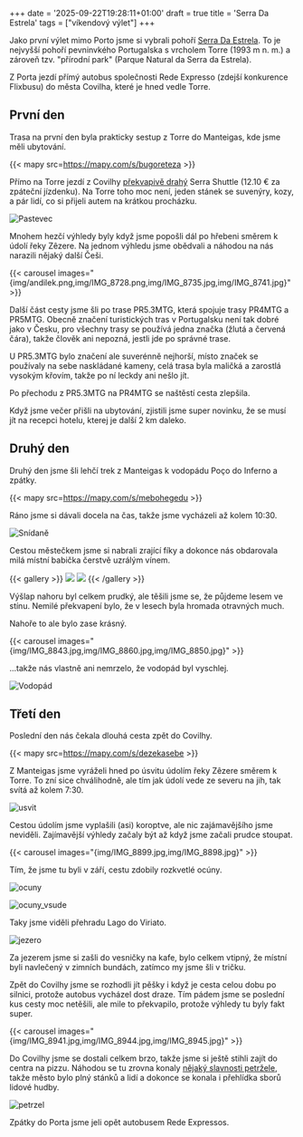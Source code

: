 +++
date = '2025-09-22T19:28:11+01:00'
draft = true
title = 'Serra Da Estrela'
tags = ["víkendový výlet"]
+++

Jako první výlet mimo Porto jsme si vybrali pohoří [Serra Da Estrela](https://en.wikipedia.org/wiki/Serra_da_Estrela).
To je nejvyšší pohoří pevninvkého Portugalska s vrcholem Torre (1993 m n. m.) a zároveň tzv. "přírodní park" (Parque Natural da Serra da Estrela).

Z Porta jezdí přímý autobus společnosti Rede Expresso (zdejší konkurence Flixbusu) do města Covilha, které je hned vedle Torre.

## První den

Trasa na první den byla prakticky sestup z Torre do Manteigas, kde jsme měli ubytování.

{{< mapy src=https://mapy.com/s/bugoreteza >}}

Přímo na Torre jezdí z Covilhy [překvapivě drahý](https://covilhamobilidade.pt/Tariff) Serra Shuttle (12.10 € za zpáteční jízdenku).
Na Torre toho moc není, jeden stánek se suvenýry, kozy, a pár lidí, co si přijeli autem na krátkou procházku.

![Pastevec](img/pastevec.png)

Mnohem hezčí výhledy byly když jsme popošli dál po hřebeni směrem k údolí řeky Zêzere.
Na jednom výhledu jsme obědvali a náhodou na nás narazili nějaký další Češi.

{{< carousel images="{img/andilek.png,img/IMG_8728.png,img/IMG_8735.jpg,img/IMG_8741.jpg}" >}}

Další část cesty jsme šli po trase PR5.3MTG, která spojuje trasy PR4MTG a PR5MTG.
Obecně značení turistických tras v Portugalsku není tak dobré jako v Česku, pro všechny trasy
se používá jedna značka (žlutá a červená čára), takže člověk ani nepozná, jestli jde po správné trase.

U PR5.3MTG bylo značení ale suverénně nejhorší, místo značek se používaly na sebe naskládané kameny, celá trasa byla maličká a zarostlá vysokým křovím, takže po ní leckdy ani nešlo jít.

Po přechodu z PR5.3MTG na PR4MTG se naštěstí cesta zlepšila.

Když jsme večer přišli na ubytování, zjistili jsme super novinku, že se musí jít na recepci hotelu, kterej je další 2 km daleko.


## Druhý den

Druhý den jsme šli lehčí trek z Manteigas k vodopádu Poço do Inferno a zpátky.

{{< mapy src=https://mapy.com/s/mebohegedu >}}

Ráno jsme si dávali docela na čas, takže jsme vycházeli až kolem 10:30.

![Snídaně](img/snidane.jpg)

Cestou městečkem jsme si nabrali zrající fíky a dokonce nás obdarovala milá místní babička čerstvě uzrálým vínem.

{{< gallery >}}
  <img src="img/fik.jpg" class="grid-w50" />
  <img src="img/vinko.jpg" class="grid-w50" />
{{< /gallery >}}

Výšlap nahoru byl celkem prudký, ale těšili jsme se, že půjdeme lesem ve stínu.
Nemilé překvapení bylo, že v lesech byla hromada otravných much.

Nahoře to ale bylo zase krásný.

{{< carousel images="{img/IMG_8843.jpg,img/IMG_8860.jpg,img/IMG_8850.jpg}" >}}

...takže nás vlastně ani nemrzelo, že vodopád byl vyschlej.

![Vodopád](img/vodopad.jpg)


## Třetí den

Poslední den nás čekala dlouhá cesta zpět do Covilhy.

{{< mapy src=https://mapy.com/s/dezekasebe >}}

Z Manteigas jsme vyráželi hned po úsvitu údolím řeky Zêzere směrem k Torre.
To zní sice chválihodně, ale tím jak údolí vede ze severu na jih, tak svítá až kolem 7:30.

![usvit](img/usvit.jpg)

Cestou údolím jsme vyplašili (asi) koroptve, ale nic zajámavějšího jsme neviděli.
Zajímavější výhledy začaly být až když jsme začali prudce stoupat.


{{< carousel images="{img/IMG_8899.jpg,img/IMG_8898.jpg}" >}}

Tím, že jsme tu byli v září, cestu zdobily rozkvetlé ocúny.

![ocuny](img/ocuny.jpg)

![ocuny_vsude](img/ocuny_vsude.jpg)

Taky jsme viděli přehradu Lago do Viriato.

![jezero](img/jezero.jpg)

Za jezerem jsme si zašli do vesničky na kafe, bylo celkem vtipný, že místní byli navlečený v zimních bundách, zatímco my jsme šli v tričku.

Zpět do Covilhy jsme se rozhodli jít pěšky i když je cesta celou dobu po silnici, protože autobus vycházel dost draze.
Tím pádem jsme se poslední kus cesty moc netěšili, ale mile to překvapilo, protože výhledy tu byly fakt super.

{{< carousel images="{img/IMG_8941.jpg,img/IMG_8944.jpg,img/IMG_8945.jpg}" >}}

Do Covilhy jsme se dostali celkem brzo, takže jsme si ještě stihli zajít do centra na pizzu.
Náhodou se tu zrovna konaly [nějaký slavnosti petržele](https://www.facebook.com/festivaldacherovia/), takže město bylo plný stánků a lidí a dokonce se konala i přehlídka sborů lidové hudby.

![petrzel](img/petrzel.jpg "Talíř petrželových stripsů")

Zpátky do Porta jsme jeli opět autobusem Rede Expressos.

